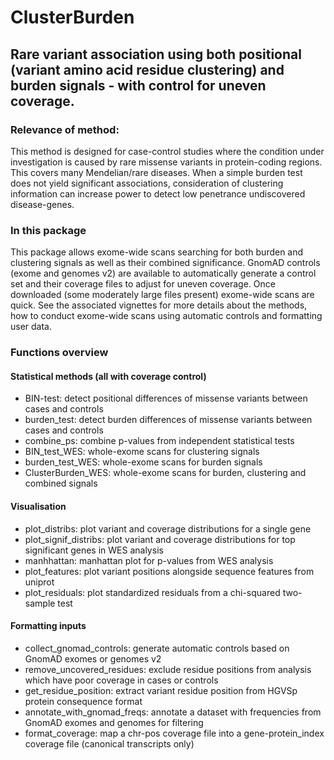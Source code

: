 # ClusterBurden

## Rare variant association using both positional (variant amino acid residue clustering) and burden signals - with control for uneven coverage.

### Relevance of method:
This method is designed for case-control studies where the condition under investigation is caused by rare missense variants in protein-coding regions. This covers many Mendelian/rare diseases. When a simple burden test does not yield significant associations, consideration of clustering information can increase power to detect low penetrance undiscovered disease-genes. 

### In this package 

This package allows exome-wide scans searching for both burden and clustering signals as well as their combined significance. GnomAD controls (exome and genomes v2) are available to automatically generate a control set and their coverage files to adjust for uneven coverage. Once downloaded (some moderately large files present) exome-wide scans are quick. See the associated vignettes for more details about the methods, how to conduct exome-wide scans using automatic controls and formatting user data. 

### Functions overview

#### Statistical methods (all with coverage control)
* BIN-test: detect positional differences of missense variants between cases and controls
* burden_test: detect burden differences of missense variants between cases and controls 
* combine_ps: combine p-values from independent statistical tests
* BIN_test_WES: whole-exome scans for clustering signals
* burden_test_WES: whole-exome scans for burden signals 
* ClusterBurden_WES: whole-exome scans for burden, clustering and combined signals

#### Visualisation
* plot_distribs: plot variant and coverage distributions for a single gene
* plot_signif_distribs: plot variant and coverage distributions for top significant genes in WES analysis 
* manhhattan: manhattan plot for p-values from WES analysis 
* plot_features: plot variant positions alongside sequence features from uniprot 
* plot_residuals: plot standardized residuals from a chi-squared two-sample test

#### Formatting inputs
* collect_gnomad_controls: generate automatic controls based on GnomAD exomes or genomes v2
* remove_uncovered_residues: exclude residue positions from analysis which have poor coverage in cases or controls 
* get_residue_position: extract variant residue position from HGVSp protein consequence format
* annotate_with_gnomad_freqs: annotate a dataset with frequencies from GnomAD exomes and genomes for filtering 
* format_coverage: map a chr-pos coverage file into a gene-protein_index coverage file (canonical transcripts only)


